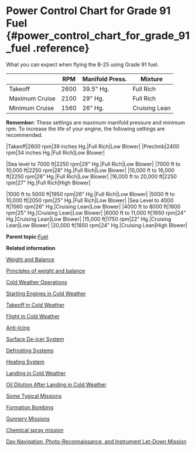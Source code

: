 # Power Control Chart for Grade 91 Fuel {#power_control_chart_for_grade_91_fuel .reference}

What you can expect when flying the B-25 using Grade 91 fuel.

| |RPM|Manifold Press.|Mixture|
|--|---|---------------|-------|
|Takeoff|2600|39.5" Hg.|Full Rich|
|Maximum Cruise|2100|29" Hg.|Full Rich|
|Minimum Cruise|1560|26" Hg.|Cruising Lean|

**Remember:** These settings are maximum manifold pressure and minimum rpm. To increase the life of your engine, the following settings are recommended.

|Takeoff|2600 rpm|39 inches Hg.|Full Rich|Low Blower|
|Preclimb|2400 rpm|34 inches Hg.|Full Rich|Low Blower|

|Sea level to 7000 ft|2250 rpm|29" Hg.|Full Rich|Low Blower|
|7000 ft to 10,000 ft|2250 rpm|28" Hg.|Full Rich|Low Blower|
|10,000 ft to 16,000 ft|2250 rpm|26" Hg.|Full Rich|Low Blower|
|16,000 ft to 20,000 ft|2250 rpm|27" Hg.|Full Rich|High Blower|

|1000 ft to 5000 ft|1950 rpm|26" Hg.|Full Rich|Low Blower|
|5000 ft to 10,000 ft|2050 rpm|25" Hg.|Full Rich|Low Blower|
|Sea Level to 4000 ft|1560 rpm|26" Hg.|Cruising Lean|Low Blower|
|4000 ft to 8000 ft|1600 rpm|25" Hg.|Cruising Lean|Low Blower|
|6000 ft to 11,000 ft|1650 rpm|24" Hg.|Cruising Lean|Low Blower|
|15,000 ft|1750 rpm|22" Hg.|Cruising Lean|Low Blower|
|20,000 ft|1850 rpm|24" Hg.|Cruising Lean|High Blower|

**Parent topic:**[Fuel](../topics/fuel.md)

**Related information**  


[Weight and Balance](../topics/WeightAndBalance.md)

[Principles of weight and balance](../topics/PrinciplesOfWeightAndBalance.md)

[Cold Weather Operations](../topics/cold_weather_operations.md)

[Starting Engines in Cold Weather](../topics/starting_engines_in_cold_weather.md)

[Takeoff in Cold Weather](../topics/takeoff_in_cold_weather.md)

[Flight in Cold Weather](../topics/flight_in_cold_weather.md)

[Anti-Icing](../topics/anti_icing.md)

[Surface De-icer System](../topics/surface_de_icer_system.md)

[Defrosting Systems](../topics/defrosting_systems.md)

[Heating System](../topics/heating_system.md)

[Landing in Cold Weather](../topics/landing_in_cold_weather.md)

[Oil Dilution After Landing in Cold Weather](../topics/oil_dilution_after_landing_in_cold_weather.md)

[Some Typical Missions](../topics/some_typical_missions.md)

[Formation Bombing](../topics/formation_bombing.md)

[Gunnery Missions](../topics/gunnery_missions.md)

[Chemical spray mission](../topics/ChemicalSprayMission.md)

[Day Navigation, Photo-Reconnaissance, and Instrument Let-Down Mission](../topics/day_navigation_photo_reconnaissance_and_instrument_let_down_mission.md)

